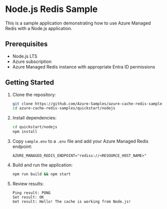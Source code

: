 # Node.js Redis Sample

This is a sample application demonstrating how to use Azure Managed Redis with a Node.js application.

## Prerequisites

- Node.js LTS
- Azure subscription
- Azure Managed Redis instance with appropriate Entra ID permissions

## Getting Started

1. Clone the repository:

   ```bash
   git clone https://github.com/Azure-Samples/azure-cache-redis-samples.git
   cd azure-cache-redis-samples/quickstart/nodejs
   ```

2. Install dependencies:

   ```bash
   cd quickstart/nodejs
   npm install
   ```

3. Copy `sample.env` to a `.env` file and add your Azure Managed Redis endpoint:

   ```env
   AZURE_MANAGED_REDIS_ENDPOINT="rediss://<RESOURCE_HOST_NAME>"
   ```

4. Build and run the application:

   ```bash
   npm run build && npm start
   ```

5. Review results:

    ```console
    Ping result: PONG
    Set result: OK
    Get result: Hello! The cache is working from Node.js!
    ```

